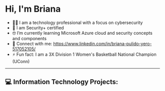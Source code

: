 <h1> Hi, I'm Briana </h1>

- 👩‍💻 I am a technology professional with a focus on cybersecurity
- 📜 I am Security+ certified
- 🤓 I’m currently learning Microsoft Azure cloud and security concepts and components
- 🤝 Connect with me: https://www.linkedin.com/in/briana-pulido-yero-517052105/
- ⚡ Fun fact: I am a 3X Division 1 Women's Basketball National Champion (UConn)
------------------------------------------------------------------------------
<h2>💻 Information Technology Projects:</h2>
